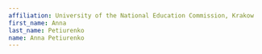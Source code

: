 ```yaml
---
affiliation: University of the National Education Commission, Krakow
first_name: Anna
last_name: Petiurenko
name: Anna Petiurenko
---
```

